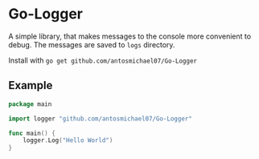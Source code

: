 # Go-Logger

A simple library, that makes messages to the console more convenient to debug. The messages are saved to `logs` directory.<br>

Install with `go get github.com/antosmichael07/Go-Logger`

## Example

```go
package main

import logger "github.com/antosmichael07/Go-Logger"

func main() {
	logger.Log("Hello World")
}
```